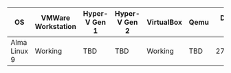 | OS                      | VMWare Workstation | Hyper-V Gen 1 | Hyper-V Gen 2 | VirtualBox      | Qemu    | Date Last Tested | Avg Build Time |
|-------------------------|--------------------|---------------|---------------|-----------------|---------|------------------|----------------|
| Alma Linux 9            | Working            | TBD           | TBD           | Working         | TBD     | 27/12/2023       | 15 - 30 mins   |